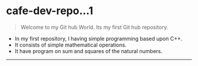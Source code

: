 # cafe-dev-repo...1
> Welcome to my Git hub World. 
>   Its my first Git hub repository.
* In my first repository, I having simple programming based upon C++.
* It consists of simple mathematical operations.
* It have program on sum and squares of the natural numbers.
<hr>
